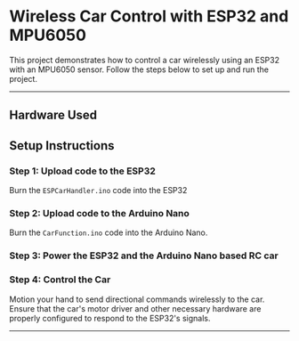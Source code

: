 # Wireless Car Control with ESP32 and MPU6050

This project demonstrates how to control a car wirelessly using an ESP32 with an MPU6050 sensor. Follow the steps below to set up and run the project.

---

## Hardware Used



## Setup Instructions

### Step 1: Upload code to the ESP32

Burn the `ESPCarHandler.ino` code into the ESP32

### Step 2: Upload code to the Arduino Nano

Burn the `CarFunction.ino` code into the Arduino Nano.

### Step 3: Power the ESP32 and the Arduino Nano based RC car

### Step 4: Control the Car

Motion your hand to send directional commands wirelessly to the car. Ensure that the car's motor driver and other necessary hardware are properly configured to respond to the ESP32's signals.

---
